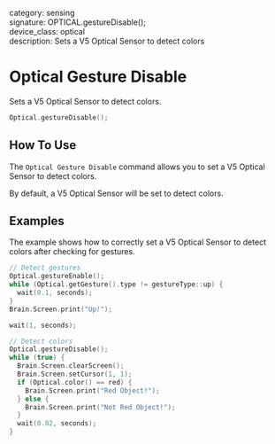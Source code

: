 category: sensing  
signature: OPTICAL.gestureDisable();  
device_class: optical  
description: Sets a V5 Optical Sensor to detect colors  

# Optical Gesture Disable

Sets a V5 Optical Sensor to detect colors.

```cpp
Optical.gestureDisable();
```

## How To Use

The `Optical Gesture Disable` command allows you to set a V5 Optical Sensor to detect colors.

By default, a V5 Optical Sensor will be set to detect colors.

## Examples

The example shows how to correctly set a V5 Optical Sensor to detect colors after checking for gestures.

```cpp
// Detect gestures
Optical.gestureEnable();
while (Optical.getGesture().type != gestureType::up) {
  wait(0.1, seconds);
}
Brain.Screen.print("Up!");

wait(1, seconds);

// Detect colors
Optical.gestureDisable();
while (true) {
  Brain.Screen.clearScreen();
  Brain.Screen.setCursor(1, 1);
  if (Optical.color() == red) {
    Brain.Screen.print("Red Object!");
  } else {
    Brain.Screen.print("Not Red Object!");
  }
  wait(0.02, seconds);
}
```

<advanced>
</advanced>







